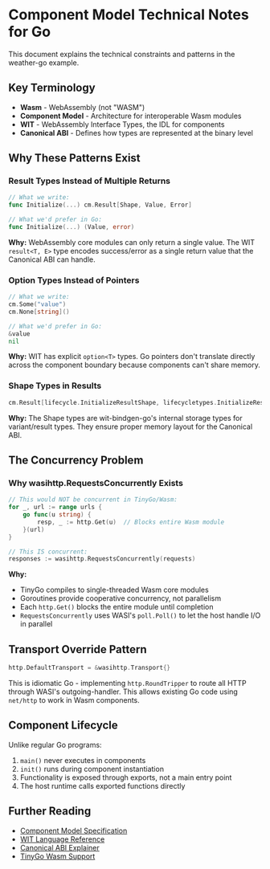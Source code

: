 # Component Model Technical Notes for Go

This document explains the technical constraints and patterns in the weather-go example.

## Key Terminology

- **Wasm** - WebAssembly (not "WASM")
- **Component Model** - Architecture for interoperable Wasm modules
- **WIT** - WebAssembly Interface Types, the IDL for components
- **Canonical ABI** - Defines how types are represented at the binary level

## Why These Patterns Exist

### Result Types Instead of Multiple Returns

```go
// What we write:
func Initialize(...) cm.Result[Shape, Value, Error]

// What we'd prefer in Go:
func Initialize(...) (Value, error)
```

**Why:** WebAssembly core modules can only return a single value. The WIT `result<T, E>` type encodes success/error as a single return value that the Canonical ABI can handle.

### Option Types Instead of Pointers

```go
// What we write:
cm.Some("value")
cm.None[string]()

// What we'd prefer in Go:
&value
nil
```

**Why:** WIT has explicit `option<T>` types. Go pointers don't translate directly across the component boundary because components can't share memory.

### Shape Types in Results

```go
cm.Result[lifecycle.InitializeResultShape, lifecycletypes.InitializeResult, mcptypes.McpError]
```

**Why:** The Shape types are wit-bindgen-go's internal storage types for variant/result types. They ensure proper memory layout for the Canonical ABI.

## The Concurrency Problem

### Why wasihttp.RequestsConcurrently Exists

```go
// This would NOT be concurrent in TinyGo/Wasm:
for _, url := range urls {
    go func(u string) {
        resp, _ := http.Get(u)  // Blocks entire Wasm module
    }(url)
}

// This IS concurrent:
responses := wasihttp.RequestsConcurrently(requests)
```

**Why:** 
- TinyGo compiles to single-threaded Wasm core modules
- Goroutines provide cooperative concurrency, not parallelism
- Each `http.Get()` blocks the entire module until completion
- `RequestsConcurrently` uses WASI's `poll.Poll()` to let the host handle I/O in parallel

## Transport Override Pattern

```go
http.DefaultTransport = &wasihttp.Transport{}
```

This is idiomatic Go - implementing `http.RoundTripper` to route all HTTP through WASI's outgoing-handler. This allows existing Go code using `net/http` to work in Wasm components.

## Component Lifecycle

Unlike regular Go programs:
1. `main()` never executes in components
2. `init()` runs during component instantiation
3. Functionality is exposed through exports, not a main entry point
4. The host runtime calls exported functions directly

## Further Reading

- [Component Model Specification](https://github.com/WebAssembly/component-model)
- [WIT Language Reference](https://github.com/WebAssembly/component-model/blob/main/design/mvp/WIT.md)
- [Canonical ABI Explainer](https://github.com/WebAssembly/component-model/blob/main/design/mvp/CanonicalABI.md)
- [TinyGo Wasm Support](https://tinygo.org/docs/guides/webassembly/)